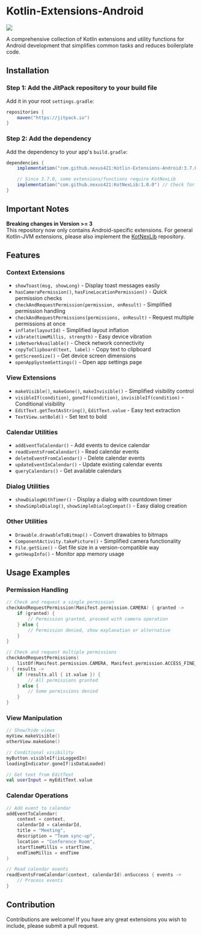 # Kotlin-Extensions-Android

[![](https://jitpack.io/v/nexus421/Kotlin-Extensions-Android.svg)](https://jitpack.io/#nexus421/Kotlin-Extensions-Android)

A comprehensive collection of Kotlin extensions and utility functions for Android development that simplifies common
tasks and reduces boilerplate code.

## Installation

### Step 1: Add the JitPack repository to your build file

Add it in your root `settings.gradle`:

```gradle
repositories {
    maven("https://jitpack.io")
}
```

### Step 2: Add the dependency

Add the dependency to your app's `build.gradle`:

```gradle
dependencies {
    implementation("com.github.nexus421:Kotlin-Extensions-Android:3.7.0")

    // Since 3.7.0, some extensions/functions require KotNexLib
    implementation("com.github.nexus421:KotNexLib:1.0.0") // Check for latest version
}
```

## Important Notes

**Breaking changes in Version >= 3**  
This repository now only contains Android-specific extensions. For general Kotlin-JVM extensions, please also implement
the [KotNexLib](https://github.com/nexus421/KotNexLib) repository.

## Features

### Context Extensions

- `showToast(msg, showLong)` - Display toast messages easily
- `hasCameraPermission()`, `hasFineLocationPermission()` - Quick permission checks
- `checkAndRequestPermission(permission, onResult)` - Simplified permission handling
- `checkAndRequestPermissions(permissions, onResult)` - Request multiple permissions at once
- `inflate(layoutId)` - Simplified layout inflation
- `vibrate(timeMillis, strength)` - Easy device vibration
- `isNetworkAvailable()` - Check network connectivity
- `copyToClipboard(text, label)` - Copy text to clipboard
- `getScreenSize()` - Get device screen dimensions
- `openAppSystemSettings()` - Open app settings page

### View Extensions

- `makeVisible()`, `makeGone()`, `makeInvisible()` - Simplified visibility control
- `visibleIf(condition)`, `goneIf(condition)`, `invisibleIf(condition)` - Conditional visibility
- `EditText.getTextAsString()`, `EditText.value` - Easy text extraction
- `TextView.setBold()` - Set text to bold

### Calendar Utilities

- `addEventToCalendar()` - Add events to device calendar
- `readEventsFromCalendar()` - Read calendar events
- `deleteEventFromCalendar()` - Delete calendar events
- `updateEventInCalendar()` - Update existing calendar events
- `queryCalendars()` - Get available calendars

### Dialog Utilities

- `showDialogWithTimer()` - Display a dialog with countdown timer
- `showSimpleDialog()`, `showSimpleDialogCompat()` - Easy dialog creation

### Other Utilities

- `Drawable.drawableToBitmap()` - Convert drawables to bitmaps
- `ComponentActivity.takePicture()` - Simplified camera functionality
- `File.getSize()` - Get file size in a version-compatible way
- `getHeapInfo()` - Monitor app memory usage

## Usage Examples

### Permission Handling

```kotlin
// Check and request a single permission
checkAndRequestPermission(Manifest.permission.CAMERA) { granted ->
    if (granted) {
        // Permission granted, proceed with camera operation
    } else {
        // Permission denied, show explanation or alternative
    }
}

// Check and request multiple permissions
checkAndRequestPermissions(
    listOf(Manifest.permission.CAMERA, Manifest.permission.ACCESS_FINE_LOCATION)
) { results ->
    if (results.all { it.value }) {
        // All permissions granted
    } else {
        // Some permissions denied
    }
}
```

### View Manipulation

```kotlin
// Show/hide views
myView.makeVisible()
otherView.makeGone()

// Conditional visibility
myButton.visibleIf(isLoggedIn)
loadingIndicator.goneIf(isDataLoaded)

// Get text from EditText
val userInput = myEditText.value
```

### Calendar Operations

```kotlin
// Add event to calendar
addEventToCalendar(
    context = context,
    calendarId = calendarId,
    title = "Meeting",
    description = "Team sync-up",
    location = "Conference Room",
    startTimeMillis = startTime,
    endTimeMillis = endTime
)

// Read calendar events
readEventsFromCalendar(context, calendarId).onSuccess { events ->
    // Process events
}
```

## Contribution

Contributions are welcome! If you have any great extensions you wish to include, please submit a pull request.

